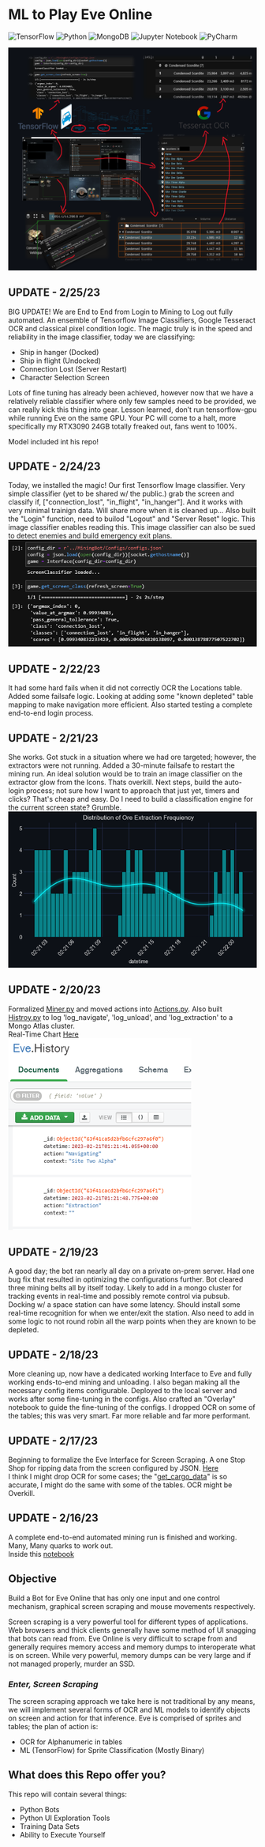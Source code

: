 # ML to Play Eve Online
![TensorFlow](https://img.shields.io/badge/TensorFlow-%23FF6F00.svg?style=for-the-badge&logo=TensorFlow&logoColor=white)  ![Python](https://img.shields.io/badge/python-3670A0?style=for-the-badge&logo=python&logoColor=ffdd54) ![MongoDB](https://img.shields.io/badge/MongoDB-%234ea94b.svg?style=for-the-badge&logo=mongodb&logoColor=white) ![Jupyter Notebook](https://img.shields.io/badge/jupyter-%23FA0F00.svg?style=for-the-badge&logo=jupyter&logoColor=white) ![PyCharm](https://img.shields.io/badge/pycharm-143?style=for-the-badge&logo=pycharm&logoColor=black&color=black&labelColor=green)


![alt text](https://github.com/darkmatter2222/EVE-Online-Bot/blob/main/Images/banner.png)  

## UPDATE - 2/25/23
BIG UPDATE! We are End to End from Login to Mining to Log out fully automated. An ensemble of Tensorflow Image Classifiers, Google Tesseract OCR and classical pixel condition logic. The magic truly is in the speed and reliability in the image classifier, today we are classifying:
 - Ship in hanger (Docked)
 - Ship in flight (Undocked)
 - Connection Lost (Server Restart)
 - Character Selection Screen   
 
Lots of fine tuning has already been achieved, however now that we have a relatively reliable classifier where only few samples need to be provided, we can really kick this thing into gear. Lesson learned, don’t run tensorflow-gpu while running Eve on the same GPU. Your PC will come to a halt, more specifically my RTX3090 24GB totally freaked out, fans went to 100%.  
  
Model included int his repo!  


## UPDATE - 2/24/23
Today, we installed the magic! Our first Tensorflow Image classifier. Very simple classifier (yet to be shared w/ the public.) grab the screen and classify if, ["connection_lost", "in_flight", "in_hanger"]. And it works with very minimal trainign data. Will share more when it is cleaned up...  Also built the "Login" function, need to builod "Logout" and "Server Reset" logic. This image classifier enables reading this.  This image classifier can also be sued to detect enemies and build emergency exit plans.  
![](https://github.com/darkmatter2222/EVE-Online-Bot/blob/main/Images/state.png)

## UPDATE - 2/22/23  
It had some hard fails when it did not correctly OCR the Locations table. Added some failsafe logic. Looking at adding some "known depleted" table mapping to make navigation more efficient. Also started testing a complete end-to-end login process.

## UPDATE - 2/21/23  
She works. Got stuck in a situation where we had ore targeted; however, the extractors were not running. Added a 30-minute failsafe to restart the mining run. An ideal solution would be to train an image classifier on the extractor glow from the Icons. Thats overkill.  Next steps, build the auto-login process; not sure how I want to approach that just yet, timers and clicks? That's cheap and easy. Do I need to build a classification engine for the current screen state? Grumble. 
![](https://github.com/darkmatter2222/EVE-Online-Bot/blob/main/Images/extractionhistogram.png)  

## UPDATE - 2/20/23  
Formalized [Miner.py](https://github.com/darkmatter2222/EVE-Online-Bot/blob/main/MiningBot/Miner.py) and moved actions into [Actions.py](https://github.com/darkmatter2222/EVE-Online-Bot/blob/main/MiningBot/BotActions/Actions.py). Also built [Histroy.py](https://github.com/darkmatter2222/EVE-Online-Bot/blob/main/MiningBot/AuditHistory/History.py) to log 'log_navigate', 'log_unload', and 'log_extraction' to a Mongo Atlas cluster.  
Real-Time Chart [Here](https://charts.mongodb.com/charts-homeautomation-snhch/public/dashboards/63f41f3b-3f54-4fe9-847e-affaab662973)  
![](https://github.com/darkmatter2222/EVE-Online-Bot/blob/main/Images/mongo_histroy.png)

## UPDATE - 2/19/23  
A good day; the bot ran nearly all day on a private on-prem server. Had one bug fix that resulted in optimizing the configurations further. Bot cleared three mining belts all by itself today. Likely to add in a mongo cluster for tracking events in real-time and possibly remote control via pubsub. Docking w/ a space station can have some latency. Should install some real-time recognition for when we enter/exit the station. Also need to add in some logic to not round robin all the warp points when they are known to be depleted. 

## UPDATE - 2/18/23  
More cleaning up, now have a dedicated working Interface to Eve and fully working ends-to-end mining and unloading. I also began making all the necessary config items configurable. Deployed to the local server and works after some fine-tuning in the configs. Also crafted an "Overlay" notebook to guide the fine-tuning of the configs. 
I dropped OCR on some of the tables; this was very smart. Far more reliable and far more performant.  

## UPDATE - 2/17/23  
Beginning to formalize the Eve Interface for Screen Scraping. A one Stop Shop for ripping data from the screen configured by JSON. [Here](https://github.com/darkmatter2222/EVE-Online-Bot/blob/main/MiningBot/EveInterface/Interface.py)  
I think I might drop OCR for some cases; the "[get_cargo_data](https://github.com/darkmatter2222/EVE-Online-Bot/blob/9d1428ffa6042c1a8f6d826f4931190bc38bcb0b/MiningBot/EveInterface/Interface.py#L154)" is so accurate, I might do the same with some of the tables. OCR might be Overkill. 

## UPDATE - 2/16/23  
A complete end-to-end automated mining run is finished and working. Many, Many quarks to work out.   
Inside this [notebook](https://github.com/darkmatter2222/EVE-Online-Bot/blob/main/Experiment/SurveyScanResultsInit.ipynb)  








## Objective  
Build a Bot for Eve Online that has only one input and one control mechanism, graphical screen scraping and mouse movements respectively.  

Screen scraping is a very powerful tool for different types of applications. Web browsers and thick clients generally have some method of UI snagging that bots can read from. Eve Online is very difficult to scrape from and generally requires memory access and memory dumps to interoperate what is on screen. While very powerful, memory dumps can be very large and if not managed properly, murder an SSD.  

### *Enter, Screen Scraping*  
The screen scraping approach we take here is not traditional by any means, we will implement several forms of OCR and ML models to identify objects on screen and action for that inference. Eve is comprised of sprites and tables; the plan of action is:  
- OCR for Alphanumeric in tables  
- ML (TensorFlow) for Sprite Classification (Mostly Binary)  

## What does this Repo offer you?
This repo will contain several things: 
- Python Bots
- Python UI Exploration Tools
- Training Data Sets
- Ability to Execute Yourself

